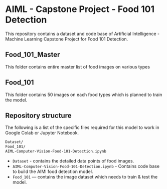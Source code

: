 # AIML - Capstone Project - Food 101 Detection

This repository contains a dataset and code base of Artificial Intelligence - Machine Learning Capstone Project for Food 101 Detection.

## Food_101_Master

This folder contains entire master list of food images on various types

## Food_101

This folder contains 50 images on each food types which is planned to train the model. 

## Repository structure

The following is a list of the specific files required for this model to work in Google Colab or Jupyter Notebook.

```bash
Dataset/
Food_101/
AIML-Computer-Vision-Food-101-Detection.ipynb
```
- `Dataset` - contains the detailed data points of food images.
- `AIML-Computer-Vision-Food-101-Detection.ipynb` - Contains code base to build the AIMl food detection model.
-  `Food_101` — contains the image dataset which needs to train & test the model.
